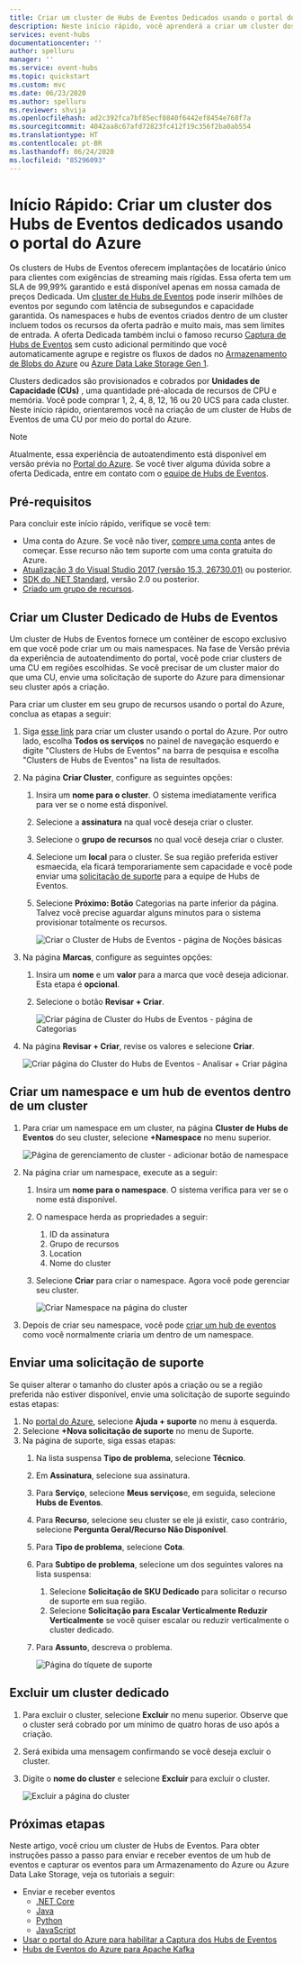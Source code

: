 ```yaml
---
title: Criar um cluster de Hubs de Eventos Dedicados usando o portal do Azure
description: Neste início rápido, você aprenderá a criar um cluster dos Hubs de Eventos do Azure usando o portal do Azure.
services: event-hubs
documentationcenter: ''
author: spelluru
manager: ''
ms.service: event-hubs
ms.topic: quickstart
ms.custom: mvc
ms.date: 06/23/2020
ms.author: spelluru
ms.reviewer: shvija
ms.openlocfilehash: ad2c392fca7bf85ecf0840f6442ef8454e768f7a
ms.sourcegitcommit: 4042aa8c67afd72823fc412f19c356f2ba0ab554
ms.translationtype: HT
ms.contentlocale: pt-BR
ms.lasthandoff: 06/24/2020
ms.locfileid: "85296093"
---
```

# <a name="quickstart-create-a-dedicated-event-hubs-cluster-using-azure-portal"></a>Início Rápido: Criar um cluster dos Hubs de Eventos dedicados usando o portal do Azure 
Os clusters de Hubs de Eventos oferecem implantações de locatário único para clientes com exigências de streaming mais rígidas. Essa oferta tem um SLA de 99,99% garantido e está disponível apenas em nossa camada de preços Dedicada. Um [cluster de Hubs de Eventos](event-hubs-dedicated-overview.md) pode inserir milhões de eventos por segundo com latência de subsegundos e capacidade garantida. Os namespaces e hubs de eventos criados dentro de um cluster incluem todos os recursos da oferta padrão e muito mais, mas sem limites de entrada. A oferta Dedicada também inclui o famoso recurso [Captura de Hubs de Eventos](event-hubs-capture-overview.md) sem custo adicional permitindo que você automaticamente agrupe e registre os fluxos de dados no [Armazenamento de Blobs do Azure](../storage/blobs/storage-blobs-introduction.md) ou [Azure Data Lake Storage Gen 1](../data-lake-store/data-lake-store-overview.md).

Clusters dedicados são provisionados e cobrados por **Unidades de Capacidade (CUs)** , uma quantidade pré-alocada de recursos de CPU e memória. Você pode comprar 1, 2, 4, 8, 12, 16 ou 20 UCS para cada cluster. Neste início rápido, orientaremos você na criação de um cluster de Hubs de Eventos de uma CU por meio do portal do Azure.

> [!NOTE]
> Atualmente, essa experiência de autoatendimento está disponível em versão prévia no [Portal do Azure](https://aka.ms/eventhubsclusterquickstart). Se você tiver alguma dúvida sobre a oferta Dedicada, entre em contato com o [equipe de Hubs de Eventos](mailto:askeventhubs@microsoft.com).


## <a name="prerequisites"></a>Pré-requisitos
Para concluir este início rápido, verifique se você tem:

- Uma conta do Azure. Se você não tiver, [compre uma conta](https://azure.microsoft.com/pricing/purchase-options/pay-as-you-go/) antes de começar. Esse recurso não tem suporte com uma conta gratuita do Azure. 
- [Atualização 3 do Visual Studio 2017 (versão 15.3, 26730.01)](https://visualstudio.microsoft.com/vs/) ou posterior.
- [SDK do .NET Standard](https://dotnet.microsoft.com/download), versão 2.0 ou posterior.
- [Criado um grupo de recursos](../event-hubs/event-hubs-create.md#create-a-resource-group).

## <a name="create-an-event-hubs-dedicated-cluster"></a>Criar um Cluster Dedicado de Hubs de Eventos
Um cluster de Hubs de Eventos fornece um contêiner de escopo exclusivo em que você pode criar um ou mais namespaces. Na fase de Versão prévia da experiência de autoatendimento do portal, você pode criar clusters de uma CU em regiões escolhidas. Se você precisar de um cluster maior do que uma CU, envie uma solicitação de suporte do Azure para dimensionar seu cluster após a criação.

Para criar um cluster em seu grupo de recursos usando o portal do Azure, conclua as etapas a seguir:

1. Siga [esse link](https://aka.ms/eventhubsclusterquickstart) para criar um cluster usando o portal do Azure. Por outro lado, escolha **Todos os serviços** no painel de navegação esquerdo e digite "Clusters de Hubs de Eventos" na barra de pesquisa e escolha "Clusters de Hubs de Eventos" na lista de resultados.
2. Na página **Criar Cluster**, configure as seguintes opções:
    1. Insira um **nome para o cluster**. O sistema imediatamente verifica para ver se o nome está disponível.
    2. Selecione a **assinatura** na qual você deseja criar o cluster.
    3. Selecione o **grupo de recursos** no qual você deseja criar o cluster.
    4. Selecione um **local** para o cluster. Se sua região preferida estiver esmaecida, ela ficará temporariamente sem capacidade e você pode enviar uma [solicitação de suporte](#submit-a-support-request) para a equipe de Hubs de Eventos.
    5. Selecione **Próximo: Botão** Categorias na parte inferior da página. Talvez você precise aguardar alguns minutos para o sistema provisionar totalmente os recursos.

        ![Criar o Cluster de Hubs de Eventos - página de Noções básicas](./media/event-hubs-dedicated-cluster-create-portal/create-event-hubs-clusters-basics-page.png)
3. Na página **Marcas**, configure as seguintes opções:
    1. Insira um **nome** e um **valor** para a marca que você deseja adicionar. Esta etapa é **opcional**.  
    2. Selecione o botão **Revisar + Criar**.

        ![Criar página de Cluster do Hubs de Eventos - página de Categorias](./media/event-hubs-dedicated-cluster-create-portal/create-event-hubs-clusters-tags-page.png)
4. Na página **Revisar + Criar**, revise os valores e selecione **Criar**. 

    ![Criar página do Cluster do Hubs de Eventos - Analisar + Criar página](./media/event-hubs-dedicated-cluster-create-portal/create-event-hubs-clusters-review-create-page.png)

## <a name="create-a-namespace-and-event-hub-within-a-cluster"></a>Criar um namespace e um hub de eventos dentro de um cluster

1. Para criar um namespace em um cluster, na página **Cluster de Hubs de Eventos** do seu cluster, selecione  **+Namespace** no menu superior.

    ![Página de gerenciamento de cluster - adicionar botão de namespace](./media/event-hubs-dedicated-cluster-create-portal/cluster-management-page-add-namespace-button.png)
2. Na página criar um namespace, execute as a seguir:
    1. Insira um **nome para o namespace**.  O sistema verifica para ver se o nome está disponível.
    2. O namespace herda as propriedades a seguir:
        1. ID da assinatura
        2. Grupo de recursos
        3. Location
        4. Nome do cluster
    3. Selecione **Criar** para criar o namespace. Agora você pode gerenciar seu cluster.  

        ![Criar Namespace na página do cluster](./media/event-hubs-dedicated-cluster-create-portal/create-namespace-cluster-page.png)
3. Depois de criar seu namespace, você pode [criar um hub de eventos](event-hubs-create.md#create-an-event-hub) como você normalmente criaria um dentro de um namespace. 


## <a name="submit-a-support-request"></a>Enviar uma solicitação de suporte

Se quiser alterar o tamanho do cluster após a criação ou se a região preferida não estiver disponível, envie uma solicitação de suporte seguindo estas etapas:

1. No [portal do Azure](https://portal.azure.com), selecione **Ajuda + suporte** no menu à esquerda.
2. Selecione  **+Nova solicitação de suporte** no menu de Suporte.
3. Na página de suporte, siga essas etapas:
    1. Na lista suspensa **Tipo de problema**, selecione **Técnico**.
    2. Em **Assinatura**, selecione sua assinatura.
    3. Para **Serviço**, selecione **Meus serviços**e, em seguida, selecione **Hubs de Eventos**.
    4. Para **Recurso**, selecione seu cluster se ele já existir, caso contrário, selecione **Pergunta Geral/Recurso Não Disponível**.
    5. Para **Tipo de problema**, selecione **Cota**.
    6. Para **Subtipo de problema**, selecione um dos seguintes valores na lista suspensa:
        1. Selecione **Solicitação de SKU Dedicado** para solicitar o recurso de suporte em sua região.
        2. Selecione **Solicitação para Escalar Verticalmente Reduzir Verticalmente** se você quiser escalar ou reduzir verticalmente o cluster dedicado. 
    7. Para **Assunto**, descreva o problema.

        ![Página do tíquete de suporte](./media/event-hubs-dedicated-cluster-create-portal/support-ticket.png)

 ## <a name="delete-a-dedicated-cluster"></a>Excluir um cluster dedicado
 
1. Para excluir o cluster, selecione **Excluir** no menu superior. Observe que o cluster será cobrado por um mínimo de quatro horas de uso após a criação. 
2. Será exibida uma mensagem confirmando se você deseja excluir o cluster.
3. Digite o **nome do cluster** e selecione **Excluir** para excluir o cluster.

    ![Excluir a página do cluster](./media/event-hubs-dedicated-cluster-create-portal/delete-cluster-page.png)


## <a name="next-steps"></a>Próximas etapas
Neste artigo, você criou um cluster de Hubs de Eventos. Para obter instruções passo a passo para enviar e receber eventos de um hub de eventos e capturar os eventos para um Armazenamento do Azure ou Azure Data Lake Storage, veja os tutoriais a seguir:

- Enviar e receber eventos 
    - [.NET Core](get-started-dotnet-standard-send-v2.md)
    - [Java](get-started-java-send-v2.md)
    - [Python](get-started-python-send-v2.md)
    - [JavaScript](get-started-java-send-v2.md)
- [Usar o portal do Azure para habilitar a Captura dos Hubs de Eventos](event-hubs-capture-enable-through-portal.md)
- [Hubs de Eventos do Azure para Apache Kafka](event-hubs-for-kafka-ecosystem-overview.md)
